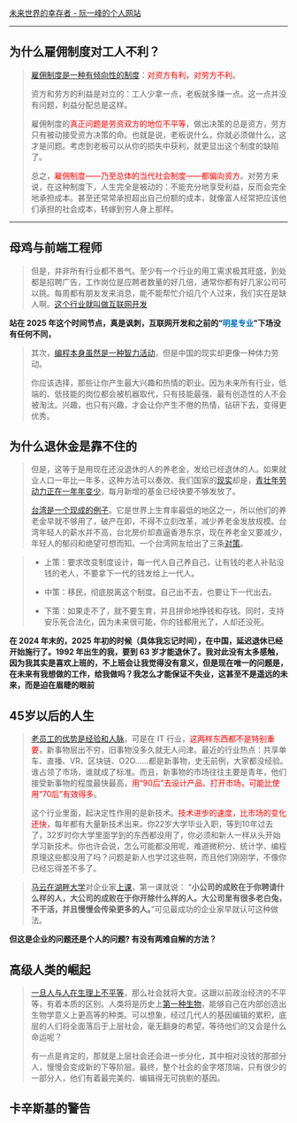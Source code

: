 
[未来世界的幸存者 - 阮一峰的个人网站](https://www.ruanyifeng.com/survivor/index.html)

---
## 为什么雇佣制度对工人不利？


> 
> [雇佣制度是一种有倾向性的制度](https://www.ruanyifeng.com/survivor/plan-b/employment.html#:~:text=%E9%9B%87%E4%BD%A3%E5%88%B6%E5%BA%A6%E6%98%AF%E4%B8%80%E7%A7%8D%E6%9C%89%E5%80%BE%E5%90%91%E6%80%A7%E7%9A%84%E5%88%B6%E5%BA%A6)：<font color="#ff0000">对资方有利，对劳方不利</font>。
> 
> 资方和劳方的利益是对立的：工人少拿一点，老板就多赚一点。这一点并没有问题，利益分配总是这样。
> 
> 雇佣制度的<font color="#ff0000">真正问题是劳资双方的地位不平等</font>，做出决策的总是资方，劳方只有被动接受资方决策的命。也就是说，老板说什么，你就必须做什么，这才是问题。考虑到老板可以从你的损失中获利，就更显出这个制度的缺陷了。
> 
> 总之，<font color="#ff0000">雇佣制度——乃至总体的当代社会制度——都偏向资方</font>。对劳方来说，在这种制度下，人生完全是被动的：不能充分地享受利益，反而会完全地承担成本。甚至还常常承担超出自己份额的成本，就像富人经常把应该他们承担的社会成本，转嫁到穷人身上那样。

---
## 母鸡与前端工程师

> 但是，并非所有行业都不景气。至少有一个行业的用工需求极其旺盛，到处都是招聘广告，工作岗位是应聘者数量的好几倍，通常你都有好几家公司可以挑。每周都有朋友发来消息，能不能帮忙介绍几个人过来，我们实在是缺人啊。[这个行业就叫做互联网开发](https://www.ruanyifeng.com/survivor/plan-b/hen.html#:~:text=%E8%BF%99%E4%B8%AA%E8%A1%8C%E4%B8%9A%E5%B0%B1%E5%8F%AB%E5%81%9A%E4%BA%92%E8%81%94%E7%BD%91%E5%BC%80%E5%8F%91)

**站在 2025 年这个时间节点，真是讽刺，互联网开发和之前的“<font color="#0070c0">明星专业</font>”下场没有任何不同，**


> 其次，[编程本身虽然是一种智力活动](https://www.ruanyifeng.com/survivor/plan-b/hen.html#:~:text=%E7%BC%96%E7%A8%8B%E6%9C%AC%E8%BA%AB%E8%99%BD%E7%84%B6%E6%98%AF%E4%B8%80%E7%A7%8D%E6%99%BA%E5%8A%9B%E6%B4%BB%E5%8A%A8)，但是中国的现实却更像一种体力劳动。
> 
> 你应该选择，那些让你产生最大兴趣和热情的职业。因为未来所有行业，低端的、低技能的岗位都会被机器取代，只有技能最强、最有创造性的人不会被淘汰。兴趣，也只有兴趣，才会让你产生不倦的热情，钻研下去，变得更优秀。


## 为什么退休金是靠不住的

> 但是，这等于是用现在还没退休的人的养老金，发给已经退休的人。如果就业人口一年比一年多，这种方法可以奏效。我们国家的[现实](http://finance.sina.cn/2016-10-15/detail-ifxwvpar8107048.d.html?wm=3049_0015)却是，[青壮年劳动力正在一年年变少](https://www.ruanyifeng.com/survivor/plan-b/retire.html#:~:text=%E9%9D%92%E5%A3%AE%E5%B9%B4%E5%8A%B3%E5%8A%A8%E5%8A%9B%E6%AD%A3%E5%9C%A8%E4%B8%80%E5%B9%B4%E5%B9%B4%E5%8F%98%E5%B0%91)，每月新增的基金已经快要不够发放了。
> 
> [台湾是一个现成的例子](https://www.ruanyifeng.com/survivor/plan-b/retire.html#:~:text=%E5%8F%B0%E6%B9%BE%E6%98%AF%E4%B8%80%E4%B8%AA%E7%8E%B0%E6%88%90%E7%9A%84%E4%BE%8B%E5%AD%90)。它是世界上生育率最低的地区之一，所以他们的养老金早就不够用了，破产在即，不得不立刻改革，减少养老金发放规模。台湾年轻人的薪水并不高，台北房价却直逼香港东京，现在养老金又要减少，年轻人的郁闷和绝望可想而知。一个台湾网友给出了三条[对策](https://www.ptt.cc/bbs/Gossiping/M.1485179627.A.D1B.html)。

> - 上策：要求改变制度设计，每一代人自己养自己，让有钱的老人补贴没钱的老人，不要拿下一代的钱发给上一代人。
>     
> - 中策：移民，彻底脱离这个制度。自己出不去，也要让下一代出去。
>     
> - 下策：如果走不了，就不要生育，并且拼命地挣钱和存钱。同时，支持安乐死合法化，因为未来很可能，你的钱都用光了，人却还没死。



**在 2024 年末的，2025 年初的时候（具体我忘记时间），在中国，延迟退休已经开始施行了。1992 年出生的我，要到 63 岁才能退休了。我对此没有太多感触，因为我其实是喜欢上班的，不上班会让我觉得没有意义，但是现在唯一的问题是，在未来有我想做的工作，给我做吗？我怎么才能保证不失业，这甚至不是遥远的未来，而是迫在眉睫的眼前**



## 45岁以后的人生

> [老员工的优势是经验和人脉](https://www.ruanyifeng.com/survivor/plan-b/life-after-45-years.html#:~:text=%E8%80%81%E5%91%98%E5%B7%A5%E7%9A%84%E4%BC%98%E5%8A%BF%E6%98%AF%E7%BB%8F%E9%AA%8C%E5%92%8C%E4%BA%BA%E8%84%89)，可是在 IT 行业，<font color="#ff0000">这两样东西都不是特别重要</font>，新事物层出不穷，旧事物没多久就无人问津。最近的行业热点：共享单车、直播、VR、区块链、O2O……都是新事物，史无前例，大家都没经验。谁占领了市场，谁就成了标准。而且，新事物的市场往往主要是青年，他们接受新事物的程度最快最高，<font color="#ff0000">用“90后”去设计产品、打开市场，可能比使用“70后”有效得多</font>。
> 
> 这个行业里面，起决定性作用的是新技术。<font color="#ff0000">技术进步的速度，比市场的变化还快，</font>每年都有大量新技术出来。你22岁大学毕业入职，等到10年过去了，32岁时你大学里面学到的东西都没用了，你必须和新人一样从头开始学习新技术。你也许会说，怎么可能都没用呢，难道微积分、统计学、编程原理这些都没用了吗？问题是新人也学过这些啊，而且他们刚刚学，不像你已经忘得差不多了。

> [马云在湖畔大学](https://www.ruanyifeng.com/survivor/plan-b/life-after-45-years.html#:~:text=%E9%A9%AC%E4%BA%91%E5%9C%A8%E6%B9%96%E7%95%94%E5%A4%A7%E5%AD%A6)对企业家[上课](https://tech.sina.cn/i/gn/2017-03-27/detail-ifycstww1349717.d.html)，第一课就说： “**小公司的成败在于你聘请什么样的人，大公司的成败在于你开除什么样的人。大公司里有很多老白兔，不干活，并且慢慢会传染更多的人。**”可见最成功的企业家早就认可这种做法。

**但这是企业的问题还是个人的问题? 有没有两难自解的方法？**

## 高级人类的崛起
> 
> [一旦人与人在生理上不平等](https://www.ruanyifeng.com/survivor/future/crispr.html#:~:text=%E4%B8%80%E6%97%A6%E4%BA%BA%E4%B8%8E%E4%BA%BA%E5%9C%A8%E7%94%9F%E7%90%86%E4%B8%8A%E4%B8%8D%E5%B9%B3%E7%AD%89)，那么社会就将大变。这跟以前政治经济的不平等，有着本质的区别。人类将是历史上[第一种生物](https://www.theguardian.com/science/2016/dec/02/kazuo-ishiguro-were-coming-close-to-the-point-where-we-can-create-people-who-are-superior-to-others)，能够自己在内部创造出生物学意义上更高等的种类。可以想象，经过几代人的基因编辑的累积，底层的人们将全面落后于上层社会，毫无翻身的希望，等待他们的又会是什么命运呢？
> 
> 有一点是肯定的，那就是上层社会还会进一步分化，其中相对没钱的那部分人，慢慢会变成新的下等阶层。最终，整个社会的金字塔顶端，只有很少的一部分人，他们有着最完美的、编辑得无可挑剔的基因。


## 卡辛斯基的警告


